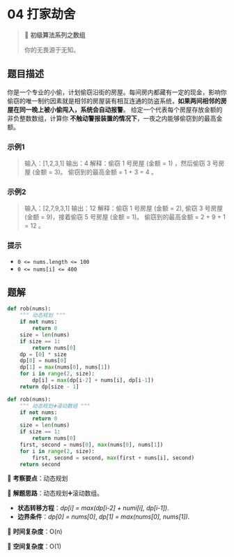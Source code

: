 # 04 打家劫舍

> 🌈 **初级算法系列之数组**
>
> 你的无畏源于无知。

## 题目描述

你是一个专业的小偷，计划偷窃沿街的房屋。每间房内都藏有一定的现金，影响你偷窃的唯一制约因素就是相邻的房屋装有相互连通的防盗系统，**如果两间相邻的房屋在同一晚上被小偷闯入，系统会自动报警**。
给定一个代表每个房屋存放金额的非负整数数组，计算你 **不触动警报装置的情况下**，一夜之内能够偷窃到的最高金额。

### 示例1

> 输入：[1,2,3,1]
> 输出：4
> 解释：偷窃 1 号房屋 (金额 = 1) ，然后偷窃 3 号房屋 (金额 = 3)。
> 偷窃到的最高金额 = 1 + 3 = 4 。

### 示例2

> 输入：[2,7,9,3,1]
> 输出：12
> 解释：偷窃 1 号房屋 (金额 = 2), 偷窃 3 号房屋 (金额 = 9)，接着偷窃 5 号房屋 (金额 = 1)。
> 偷窃到的最高金额 = 2 + 9 + 1 = 12 。

### 提示

- `0 <= nums.length <= 100`
- `0 <= nums[i] <= 400`

## 题解

```python
def rob(nums):
    """ 动态规划 """
    if not nums:
        return 0
    size = len(nums)
    if size == 1:
        return nums[0]
    dp = [0] * size
    dp[0] = nums[0]
    dp[1] = max(nums[0], nums[1])
    for i in range(2, size):
        dp[i] = max(dp[i-2] + nums[i], dp[i-1])
    return dp[size - 1]
```

```python
def rob(nums):
    """ 动态规划➕滚动数组 """
    if not nums:
        return 0
    size = len(nums)
    if size == 1:
        return nums[0]
    first, second = nums[0], max(nums[0], nums[1])
    for i in range(2, size):
        first, second = second, max(first + nums[i], second)
    return second
```

🍥 **考察要点**：动态规划

🍬 **解题思路**：动态规划➕滚动数组。

- **状态转移方程**：*dp[i] = max(dp[i-2] + numi[i], dp[i-1])*.
- **边界条件**：*dp[0] = nums[0]*, *dp[1] = max(nums[0], nums[1])*.

🍉 **时间复杂度**：O(n)

🍭 **空间复杂度**：O(1)

